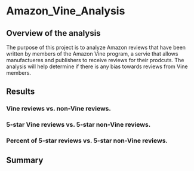 # Amazon_Vine_Analysis
## Overview of the analysis
The purpose of this project is to analyze Amazon reviews that have been written by members of the Amazon Vine program, a servie that allows manufactueres and publishers to receive reviews for their prodcuts. The analysis will help determine if there is any bias towards reviews from Vine members.
## Results
### Vine reviews vs. non-Vine reviews.
### 5-star Vine reviews vs. 5-star non-Vine reviews.
### Percent of 5-star reviews vs. 5-star non-Vine reviews.
## Summary
